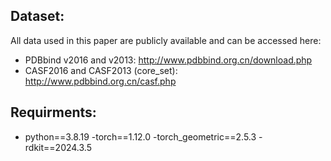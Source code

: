 ## Dataset:
All data used in this paper are publicly available and can be accessed here:
* PDBbind v2016 and v2013: http://www.pdbbind.org.cn/download.php
* CASF2016 and CASF2013 (core_set): http://www.pdbbind.org.cn/casf.php

## Requirments:
- python==3.8.19
-torch==1.12.0
-torch_geometric==2.5.3
-rdkit==2024.3.5
